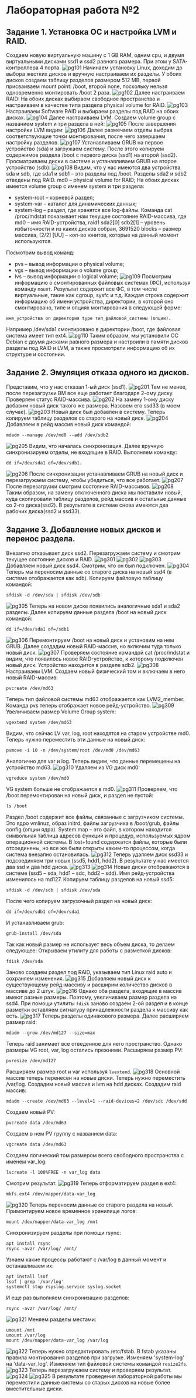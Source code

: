 # Лабораторная работа №2
## Задание 1. Установка ОС и настройка LVM и RAID.
Создаем новую виртуальную машину с 1 GB RAM, одним cpu, и двумя виртуальными дисками ssd1 и ssd2 равного размера. При этом у SATA-контроллера 4 порта.
![pg101](https://github.com/vaddokt/labOS/blob/master/lab2/images/pg101.png)
Начинаем установку Linux, доходим до выбора жестких дисков и вручную настраиваем их разделы.
У обоих дисков создаем таблицу разделов размером 512 MB, первой присваиваем mount point: /boot, второй none, поскольку нельзя одновременно монтировать /boot 2 раза.
![pg102](https://github.com/vaddokt/labOS/blob/master/lab2/images/pg102.png)
Далее настраиваем RAID:
На обоих дисках выбираем свободное пространство и настраиваем в качестве типа раздела physical volume for RAID.
![pg103](https://github.com/vaddokt/labOS/blob/master/lab2/images/pg103.png)
Настраиваем Software RAID и выбираем разделы под RAID на обоих дисках.
![pg104](https://github.com/vaddokt/labOS/blob/master/lab2/images/pg104.png)
Далее настраиваем LVM. Создаем volume group с названием system и три раздела в ней:
![pg105](https://github.com/vaddokt/labOS/blob/master/lab2/images/pg105.png)
После завершения настройки LVM видим:
![pg106](https://github.com/vaddokt/labOS/blob/master/lab2/images/pg106.png)
Далее размечаем отделы выбрав соответствующие точки монтирования, после чего завершаем настройку разделов.
![pg107](https://github.com/vaddokt/labOS/blob/master/lab2/images/pg107.png)
Устанавливаем GRUB на первое устройство (sda) и загружаем систему. После этого копируем содержимое раздела /boot с первого диска (ssd1) на второй (ssd2).
Просматриваем диски в системе и устанавливаем GRUB на второе устройство (sdb):
![pg108](https://github.com/vaddokt/labOS/blob/master/lab2/images/pg108.png)
Видим, что у нас имеются два устройства sda и sdb, где sda1 и sdb1 – это разделы под /boot. Разделы sda2 и sdb2 отведены под RAID.
md0 – physical volume for RAID;
На обоих дисках имеется volume group с именем system и три раздела:
- system-root – корневой раздел;
- system-var – каталог для динамических данных;
- system-log – раздел, где хранятся все log-файлы.
Команда cat /proc/mdstat показывает нам текущее состояние RAID-массива, где md0 – имя RAID-устройства, raid1 sda2[0] sdb2[1] – уровень избыточности и из каких дисков собран, 3691520 blocks – размер массива, [2/2] [UU] – кол-во юнитов, которые на данный момент используются.

Посмотрим вывод команд:
- pvs – вывод информации о physical volume;
- vgs – вывод информации о volume group;
- lvs – вывод информации о logical volume;
![pg109](https://github.com/vaddokt/labOS/blob/master/lab2/images/pg109.png)
Посмотрим информацию о смонтированных файловых системах (ФС), используя команду `mount`. Результат содержит все ФС, в том числе виртуальные, такие как cgroup, sysfc и т.д. Каждая строка содержит информацию об имени устройства, директории, в которой оно смонтировано, типе и опциях монтирования в следующей форме:
```
имя_устройства on директория type тип_файловой_системы (опции).
```
Например /dev/sda1 смонтировано в директории /boot, где файловая система имеет тип ext4.
![pg110](https://github.com/vaddokt/labOS/blob/master/lab2/images/pg110.png)
Таким образом, мы установили ОС Debian с двумя дисками равного размера и настроили в памяти дисков разделы под RAID и LVM, а также просмотрели информацию об их структуре и состоянии.
## Задание 2. Эмуляция отказа одного из дисков.
Представим, что у нас отказал 1-ый диск (ssd1).
![pg201](https://github.com/vaddokt/labOS/blob/master/lab2/images/pg201.png)
Тем не менее, после перезагрузки ВМ все еще работает благодаря 2-ому диску. Проверяем статус RAID-массива.
![pg202](https://github.com/vaddokt/labOS/blob/master/lab2/images/pg202.png)
На замену 1-ому диску добавим новый диск такого же размера. Назовем его ssd33 (в моем случае).
![pg203](https://github.com/vaddokt/labOS/blob/master/lab2/images/pg203.png)
Новый диск был добавлен в систему. Теперь копируем таблицу разделов со старого на новый диск.
![pg204](https://github.com/vaddokt/labOS/blob/master/lab2/images/pg204.png)
Добавляем в рейд массив новый диск командой:
```
mdadm --manage /dev/md0 --add /dev/sdb2
```
![pg205](https://github.com/vaddokt/labOS/blob/master/lab2/images/pg205.png)
Видим, что началась синхронизация. Далее вручную синхронизируем отделы, не входящие в RAID. Выполняем команду:
```
dd if=/dev/sda1 of=/dev/sdb1.
```
![pg206](https://github.com/vaddokt/labOS/blob/master/lab2/images/pg206.png)
После синхронизации устанавливаем GRUB на новый диск и перезагружаем систему, чтобы убедиться, что все работает.
![pg207](https://github.com/vaddokt/labOS/blob/master/lab2/images/pg207.png)
После перезагрузки смотрим состояние RAID-массивов.
![pg208](https://github.com/vaddokt/labOS/blob/master/lab2/images/pg208.png)
Таким образом, на замену отключенного диска мы поставили новый, куда скопировали таблицу разделов, рейд массив и остальные данные со 2-го диска(ssd2). В результате в системе снова имеются два рабочих диска(ssd2 и ssd33).
## Задание 3. Добавление новых дисков и перенос раздела.
Внезапно отказывает диск ssd2. Перезагружаем систему и смотрим текущее состояние дисков и RAID.
![pg301](https://github.com/vaddokt/labOS/blob/master/lab2/images/pg301.png)
![pg302](https://github.com/vaddokt/labOS/blob/master/lab2/images/pg302.png)
![pg303](https://github.com/vaddokt/labOS/blob/master/lab2/images/pg303.png)
Добавляем новый диск ssd4. Смотрим, что он был подключен.
![pg304](https://github.com/vaddokt/labOS/blob/master/lab2/images/pg304.png)
Теперь мы переносим данные со старого диска на новый ssd4 (в системе отображается как sdb). Копируем файловую таблицу командой:
```
sfdisk -d /dev/sda | sfdisk /dev/sdb
```
![pg305](https://github.com/vaddokt/labOS/blob/master/lab2/images/pg305.png)
Теперь на новом диске появились аналогичные sda1 и sda2 разделы. Далее копируем данные раздела /boot на новый диск командой:
```
dd if=/dev/sda1 of=/sdb1
```
![pg306](https://github.com/vaddokt/labOS/blob/master/lab2/images/pg306.png)
Перемонтируем /boot на новый диск и установим на нем GRUB. Далее создадим новый RAID-массив, но включим туда только новый диск.
![pg307](https://github.com/vaddokt/labOS/blob/master/lab2/images/pg307.png)
Проверяем состояние командой cat /proc/mdstat и видим, что появилось новое RAID-устройство, к которому подключен новый диск. Устройство находится в разделе sdb2.
![pg308](https://github.com/vaddokt/labOS/blob/master/lab2/images/pg308.png)
Настраиваем LVM. Создаем новый физический том и включаем в него новый RAID-массив:
```
pvcreate /dev/md63
```
Теперь тип файловой системы md63 отображается как LVM2_member. Команда pvs теперь отображает новое рейд-устройство.
![pg309](https://github.com/vaddokt/labOS/blob/master/lab2/images/pg309.png)
Увеличиваем размер Volume Group system:
```
vgextend system /dev/md63
```
Видим, что сейчас LV var, log, root находятся на старом устройстве md0. Теперь нужно переместить эти данные на новый диск:
```
pvmove -i 10 -n /dev/system/root /dev/md0 /dev/md63
```
Аналогично для var и log.
Теперь видим, что данные перемещены на устройство md63.
![pg310](https://github.com/vaddokt/labOS/blob/master/lab2/images/pg310.png)
Удаляем из VG диск md0:
```
vgreduce system /dev/md0
```
VG system больше не отображается в md0.
![pg311](https://github.com/vaddokt/labOS/blob/master/lab2/images/pg311.png)
Проверяем, что /boot перемонтирован на новый диск, и раздел не пустой:
```
ls /boot
```
Раздел /boot содержит все файлы, связанные с загрузчиком системы. Это ядро vmlinuz, образ initrd, файлы загрузчика в /boot/grub, файлы config (опции ядра). System.map – это файл, в котором находится символьная таблица адресов функций и процедур, используемых ядром операционной системы. В lost+found содержатся файлы, которые были отсоединены, но все же были открыты каким-то процессом, когда система внезапно остановилась.
![pg312](https://github.com/vaddokt/labOS/blob/master/lab2/images/pg312.png)
Теперь удаляем диск ssd33 и подсоединяем три новых (ssd5, hdd1, hdd2). В результате у нас имеется два ssd и два hdd диска.
![pg313](https://github.com/vaddokt/labOS/blob/master/lab2/images/pg313.png)
![pg314](https://github.com/vaddokt/labOS/blob/master/lab2/images/pg314.png)
Новые диски отображаются в системе (ssd5 – sda, hdd1 – sdc, hdd2 – sdd). Имя рейд-устройства изменилось на md127.
Копируем таблицу разделов на новый ssd5:
```
sfdisk -d /dev/sdb | sfdisk /dev/sda
```
После чего копируем загрузочный раздел на новый диск:
```
dd if=/dev/sdb1 of=/dev/sda1
```
И устанавливаем grub:
```
grub-install /dev/sda
```
Так как новый размер не использует весь объем диска, то делаем следующее:
Открываем утилиту для работы с разметкой дисков:
```
fdisk /dev/sda
```
Заново создаем раздел под RAID, указываем тип Linux raid auto и сохраняем изменения.
![pg315](https://github.com/vaddokt/labOS/blob/master/lab2/images/pg315.png)
Добавляем новый диск к существующему рейд-массиву и расширим количество дисков в массиве до 2 штук.
![pg316](https://github.com/vaddokt/labOS/blob/master/lab2/images/pg316.png)
Однако оба раздела, входящие в массив имеют разные размеры. Поэтому, увеличиваем размер раздела на ssd4. При помощи утилиты `fdisk` заново создаем 2-ой раздел и в конце разметки оставляем сигнатуру принадлежности раздела к массиву как есть.
![pg317](https://github.com/vaddokt/labOS/blob/master/lab2/images/pg317.png)
Теперь разделы одинакового размера. Далее расширяем размер raid:
```
mdadm --grow /dev/md127 --size=max
```
Теперь raid занимает все отведенное для него пространство. Однако размеры VG root, var, log остались прежними.
Расширяем размер PV:
```
pvresize /dev/md127
```
Расширяем размер root и var используя `lvextend`.
![pg318](https://github.com/vaddokt/labOS/blob/master/lab2/images/pg318.png)
Основной массив теперь перенесен на новые диски. Теперь нужно переместить /var/log. Создадим новый массив и lvm на hdd дисках.
Создадим raid массив:
```
mdadm --create /dev/md63 --level=1 --raid-devices=2 /dev/sdc /dev/sdd
```
Создаем новый PV:
```
pvcreate data /dev/md63
```
Создаем в нем PV группу с названием data:
```
vgcreate data /dev/md63
```
Создаем логический том размером всего свободного пространства с именем var_log:
```
lvcreate -l 100%FREE -n var_log data
```
Смотрим результат.
![pg319](https://github.com/vaddokt/labOS/blob/master/lab2/images/pg319.png)
Теперь отформатируем раздел в ext4:
```
mkfs.ext4 /dev/mapper/data-var_log
```
![pg320](https://github.com/vaddokt/labOS/blob/master/lab2/images/pg320.png)
Теперь переносим данные со старого раздела на новый.
Примонтируем новое временное хранилище логов:
```
mount /dev/mapper/data-var_log /mnt
```
Синхронизируем разделы при помощи rsync:
```
apt install rsync
rsync -avzr /var/log/ /mnt/
```
Узнаем какие процессы работают с /var/log в данный момент и останавливаем их:
```
apt install lsof
lsof | grep '/var/log'
systemctl stop rsyslog.service syslog.socket
```
И еще раз выполняем синхронизацию разделов:
```
rsync -avzr /var/log/ /mnt/
```
![pg321](https://github.com/vaddokt/labOS/blob/master/lab2/images/pg321.png)
Меняем разделы местами:
```
umount /mnt
umount /var/log
mount /dev/mapper/data-var_log /var/log
```
![pg322](https://github.com/vaddokt/labOS/blob/master/lab2/images/pg322.png)
Теперь нужно отредактировать /etc/fstab. В fstab указаны правила монтирования разделов при загрузке. Изменяем 'system-log' на 'data-var_log'.
Изменяем тип файловой системы командой `resize2fs`.
![pg323](https://github.com/vaddokt/labOS/blob/master/lab2/images/pg323.png)
Теперь перезагружаем систему и проверяем результат.
![pg324](https://github.com/vaddokt/labOS/blob/master/lab2/images/pg324.png)
![pg325](https://github.com/vaddokt/labOS/blob/master/lab2/images/pg325.png)
В результате проведения лабораторной работы мы переместили данные системы со старых дисков на новые более вместительные диски.
